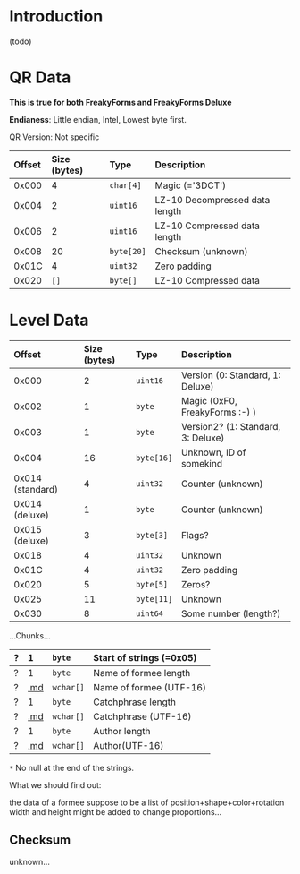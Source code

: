 # Introduction #

(todo)



# QR Data #

**This is true for both FreakyForms and FreakyForms Deluxe**

**Endianess**: Little endian, Intel, Lowest byte first.

QR Version: Not specific

| **Offset** | **Size (bytes)** | **Type** | **Description** |
|:-----------|:-----------------|:---------|:----------------|
| 0x000      | 4                | `char[4]` | Magic (='3DCT') |
| 0x004      | 2                | `uint16` | LZ-10 Decompressed data length |
| 0x006      | 2                | `uint16` | LZ-10 Compressed data length |
| 0x008      | 20               | `byte[20]` | Checksum (unknown) |
| 0x01C      | 4                | `uint32` | Zero padding    |
| 0x020      | `[]`             | `byte[]` | LZ-10 Compressed data |

# Level Data #

| **Offset** | **Size (bytes)** | **Type** | **Description** |
|:-----------|:-----------------|:---------|:----------------|
| 0x000      | 2                | `uint16` | Version (0: Standard, 1: Deluxe) |
| 0x002      | 1                | `byte`   | Magic (0xF0, FreakyForms :-) ) |
| 0x003      | 1                | `byte`   | Version2? (1: Standard, 3: Deluxe) |
| 0x004      | 16               | `byte[16]` | Unknown, ID of somekind |
| 0x014 (standard) | 4                | `uint32` | Counter (unknown) |
| 0x014 (deluxe)| 1                | `byte`   | Counter (unknown) |
| 0x015 (deluxe)| 3                | `byte[3]` | Flags?          |
| 0x018      | 4                | `uint32` | Unknown         |
| 0x01C      | 4                | `uint32` | Zero padding    |
| 0x020      | 5                | `byte[5]` | Zeros?          |
| 0x025      | 11               | `byte[11]` | Unknown         |
| 0x030      | 8                | `uint64` | Some number (length?) |

...Chunks...

| ? | 1 | `byte` | Start of strings (=0x05) |
|:--|:--|:-------|:-------------------------|
| ? | 1 | `byte` | Name of formee length    |
| ? | [.md](.md) | `wchar[]` | Name of formee (UTF-16)  |
| ? | 1 | `byte` | Catchphrase length       |
| ? | [.md](.md) | `wchar[]` | Catchphrase (UTF-16)     |
| ? | 1 | `byte` | Author length            |
| ? | [.md](.md) | `wchar[]` | Author(UTF-16)           |

`*` No null at the end of the strings.

What we should find out:

the data of a formee suppose to be a list of
position+shape+color+rotation
width and height might be added to change proportions...

## Checksum ##

unknown...